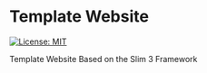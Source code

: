 # Template Website

[![License: MIT](https://img.shields.io/badge/License-MIT-green.svg)](https://opensource.org/licenses/MIT)

Template Website Based on the Slim 3 Framework
